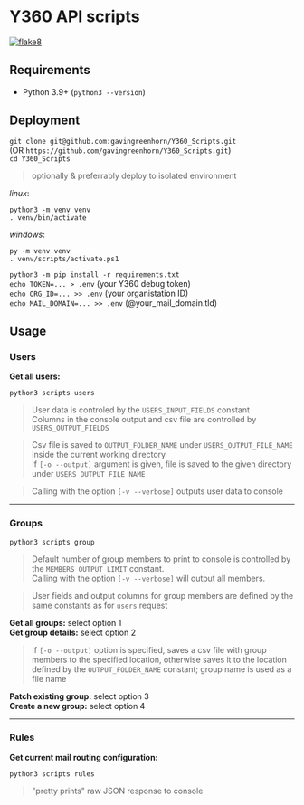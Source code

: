 # Y360 API scripts

[![flake8](https://github.com/gavingreenhorn/Y360_scripts/actions/workflows/Y360_scripts_workflow.yml/badge.svg?event=push)](https://github.com/gavingreenhorn/Y360_scripts/actions/workflows/Y360_scripts_workflow.yml)

## Requirements
 - Python 3.9+ (`python3 --version`)
## Deployment
 `git clone git@github.com:gavingreenhorn/Y360_Scripts.git`  
 (OR `https://github.com/gavingreenhorn/Y360_Scripts.git`)   
 `cd Y360_Scripts`  
 > optionally & preferrably deploy to isolated environment  
 
 _linux_:
 ```
 python3 -m venv venv 
 . venv/bin/activate
 ```
 _windows_:
```
py -m venv venv
. venv/scripts/activate.ps1
```
 `python3 -m pip install -r requirements.txt`  
 `echo TOKEN=... > .env` (your Y360 debug token)   
 `echo ORG_ID=... >> .env` (your organistation ID)  
 `echo MAIL_DOMAIN=... >> .env` (@your_mail_domain.tld)

## Usage
### __Users__
**Get all users:**
```
python3 scripts users
```

> User data is controled by the `USERS_INPUT_FIELDS` constant    
Columns in the console output and csv file are controlled by `USERS_OUTPUT_FIELDS`

> Csv file is saved to `OUTPUT_FOLDER_NAME` under `USERS_OUTPUT_FILE_NAME` inside the current working directory  
If `[-o --output]` argument is given, file is saved to the given directory under `USERS_OUTPUT_FILE_NAME`

> Calling with the option `[-v --verbose]` outputs user data to console 
<hr>

### __Groups__

```
python3 scripts group
```

>Default number of group members to print to console is controlled by the `MEMBERS_OUTPUT_LIMIT` constant.  
Calling with the option `[-v --verbose]` will output all members.

> User fields and output columns for group members are defined by the same constants as for `users` request



**Get all groups:** select option 1  
**Get group details:** select option 2  
> If `[-o --output]` option is specified, saves a csv file with group members to the specified location, otherwise saves it to the location defined by the `OUTPUT_FOLDER_NAME` constant; group name is used as a file name

**Patch existing group:** select option 3  
**Create a new group:** select option 4
<hr>

### __Rules__
**Get current mail routing configuration:**
```
python3 scripts rules
```
>"pretty prints" raw JSON response to console